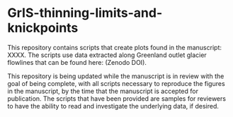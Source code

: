# GrIS-thinning-limits-and-knickpoints

This repository contains scripts that create plots found in the manuscript: XXXX. The scripts use data extracted along Greenland outlet glacier flowlines that can be found here: (Zenodo DOI).

This repository is being updated while the manuscript is in review with the goal of being complete, with all scripts necessary to reproduce the figures in the manuscript, by the time that the manuscript is accepted for publication. The scripts that have been provided are samples for reviewers to have the ability to read and investigate the underlying data, if desired.
